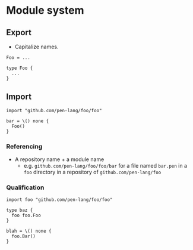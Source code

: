 # Module system

## Export

- Capitalize names.

```
Foo = ...
```

```
type Foo {
  ...
}
```

## Import

```
import "github.com/pen-lang/foo/foo"

bar = \() none {
  Foo()
}
```

### Referencing

- A repository name + a module name
  - e.g. `github.com/pen-lang/foo/foo/bar` for a file named `bar.pen` in a `foo` directory in a repository of `github.com/pen-lang/foo`

### Qualification

```
import foo "github.com/pen-lang/foo/foo"

type baz {
  foo foo.Foo
}

blah = \() none {
  foo.Bar()
}
```
